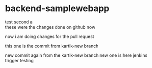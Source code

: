 # backend-samplewebapp
test
second
a      
these were the changes done on github now
    
now i am doing changes for the pull request
 
this one is the commit from kartik-new branch

new commit again from the kartik-new branch
new one is here
jenkins trigger testing
